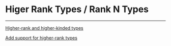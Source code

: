 # Higer Rank Types / Rank N Types



---

[Higher-rank and higher-kinded types](https://www.stephanboyer.com/post/115/higher-rank-and-higher-kinded-types)

[Add support for higher-rank types](https://github.com/fsharp/fslang-suggestions/issues/567)
